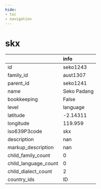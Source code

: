 ```yaml
---
hide:
- toc
- navigation
---
```

# skx
|                      | info        |
|:---------------------|:------------|
| id                   | seko1243    |
| family_id            | aust1307    |
| parent_id            | seko1241    |
| name                 | Seko Padang |
| bookkeeping          | False       |
| level                | language    |
| latitude             | -2.14311    |
| longitude            | 119.959     |
| iso639P3code         | skx         |
| description          | nan         |
| markup_description   | nan         |
| child_family_count   | 0           |
| child_language_count | 0           |
| child_dialect_count  | 2           |
| country_ids          | ID          |